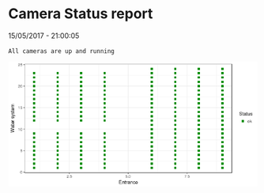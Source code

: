 Camera Status report
================
15/05/2017 - 21:00:05

    All cameras are up and running

![](camreport_files/figure-markdown_github/unnamed-chunk-2-1.png)
